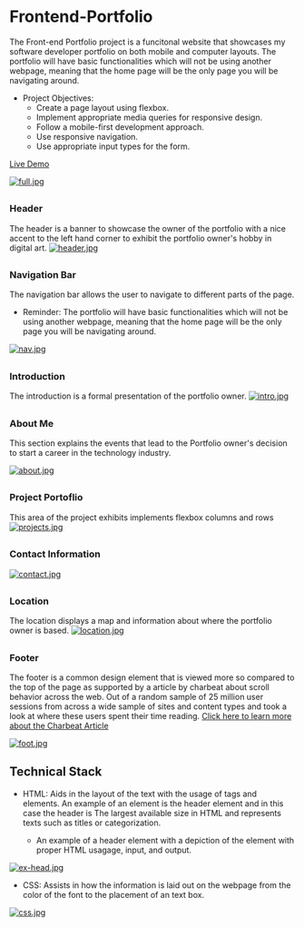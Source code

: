 # Frontend-Portfolio
The Front-end Portfolio project is a funcitonal website that showcases my software developer portfolio on both mobile and computer layouts. The portfolio will have basic functionalities which will not be using another webpage, meaning that the home page will be the only page you will be navigating around. 

- Project Objectives:
  - Create a page layout using flexbox.
  - Implement appropriate media queries for responsive design.
  - Follow a mobile-first development approach.
  - Use responsive navigation.
  - Use appropriate input types for the form.

[Live Demo](https://frontend-portfolio-eight.vercel.app/)

[![full.jpg](https://i.postimg.cc/2888qvtx/full.jpg)](https://postimg.cc/7bdydCwC)

##

### Header
The header is a banner to showcase the owner of the portfolio with a nice accent to the left hand corner to exhibit the portfolio owner's hobby in digital art.
[![header.jpg](https://i.postimg.cc/4yGy2SBC/header.jpg)](https://postimg.cc/vgPGcXJX)

##

### Navigation Bar
The navigation bar allows the user to navigate to different parts of the page.

* Reminder: The portfolio will have basic functionalities which will not be using another webpage, meaning that the home page will be the only page you will be navigating around. 

[![nav.jpg](https://i.postimg.cc/brn0kWrK/nav.jpg)](https://postimg.cc/dZqTKW8B)

##

### Introduction
The introduction is a formal presentation of the portfolio owner.
[![intro.jpg](https://i.postimg.cc/KYmT44nS/intro.jpg)](https://postimg.cc/K1sjHGqJ)

##

### About Me
This section explains the events that lead to the Portfolio owner's decision to start a career in the technology industry.

[![about.jpg](https://i.postimg.cc/DyWPKWcx/about.jpg)](https://postimg.cc/w7pmXjZN)

##

### Project Portoflio

This area of the project exhibits  implements flexbox columns and rows
[![projects.jpg](https://i.postimg.cc/fyP79ZM7/projects.jpg)](https://postimg.cc/GTkTWW89)

##

### Contact Information
[![contact.jpg](https://i.postimg.cc/XJVgMQ25/contact.jpg)](https://postimg.cc/67mZnLx6)

##

### Location
The location displays a map and information about where the portfolio owner is based.
[![location.jpg](https://i.postimg.cc/43Y8L8Sx/location.jpg)](https://postimg.cc/VScB5Fwx)

##

### Footer
The footer is a common design element that is viewed more so compared to the top of the page as supported by a article by charbeat about scroll behavior across the web. Out of a random sample of 25 million user sessions from across a wide sample of sites and content types and took a look at where these users spent their time reading.
[Click here to learn more about the Charbeat Article](https://blog.chartbeat.com/2013/08/12/scroll-behavior-across-the-web/)

[![foot.jpg](https://i.postimg.cc/xjmLxrjZ/foot.jpg)](https://postimg.cc/mhbck5H3)

##

## Technical Stack
- HTML: Aids in the layout of the text with the usage of tags and elements. An example of an element is the header element and in this case the header is The largest available size in HTML and represents texts such as titles or categorization.

  - An example of a header element with a depiction of the element with proper HTML usagage, input, and output.

[![ex-head.jpg](https://i.postimg.cc/nrjq45Rv/ex-head.jpg)](https://postimg.cc/8fGFDyV5)

- CSS: Assists in how the information is laid out on the webpage from the color of the font to the placement of an text box.

[![css.jpg](https://i.postimg.cc/FshSpDW5/css.jpg)](https://postimg.cc/DmYmyd3B)
